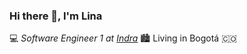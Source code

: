 ### Hi there 👋, I'm Lina

:computer: _Software Engineer 1 at [Indra](https://www.indracompany.com/)_ 🏙️ Living in Bogotá :colombia:
